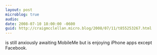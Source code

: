 ```yaml
---
layout: post
microblog: true
audio: 
date: 2008-07-10 18:00:00 -0600
guid: http://craigmcclellan.micro.blog/2008/07/11/t855253267.html
---
```

is still anxiously awaiting MobileMe but is enjoying iPhone apps except Facebook.
